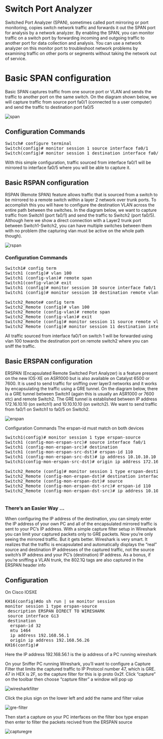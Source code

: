 # Switch Port Analyzer
Switched Port Analyzer (SPAN), sometimes called port mirroring or port monitoring, copies switch network traffic and forwards it out the SPAN port for analysis by a network analyzer. By enabling the SPAN, you can monitor traffic on a switch port by forwarding incoming and outgoing traffic to another port for data collection and analysis. You can use a network analyzer on this monitor port to troubleshoot network problems by examining traffic on other ports or segments without taking the network out of service.

# Basic SPAN configuration 
Basic SPAN captures traffic from one source port or VLAN and sends the traffic to another port on the same switch. On the diagram shown below, we will capture traffic from source port fa0/1 (connected to a user computer) and send the traffic to destination port fa0/5

![span](https://user-images.githubusercontent.com/50369643/63925570-fbac1a80-ca52-11e9-9fd0-15fe4fb22ccb.png)

## Configuration Commands
<pre>
Switch# configure terminal
Switch(config)# monitor session 1 source interface fa0/1
Switch(config)# monitor session 1 destination interface fa0/5
</pre>

With this simple configuration, traffic sourced from interface fa0/1 will be mirrored to interface fa0/5 where you will be able to capture it.


## Basic RSPAN configuration
RSPAN (Remote SPAN) feature allows traffic that is sourced from a switch to be mirrored to a remote switch within a layer 2 network over trunk ports. To accomplish this you will have to configure the destination VLAN across the entire path between the switches.
In the diagram below, we want to capture traffic from Switch1 (port fa0/1) and send the traffic to Switch2 (port fa0/5).  
Although here we show a direct connection with a Layer2 trunk port between Switch1-Switch2, you can have multiple switches between them with no problem (the capturing vlan must be active on the whole path though).

![rspan](https://user-images.githubusercontent.com/50369643/63930010-269a6c80-ca5b-11e9-8244-6424de8638a4.png)

### Configuration Commands
<pre>
Switch1# config term
Switch1 (config)# vlan 100
Switch1 (config-vlan)# remote span   
Switch1(config-vlan)# exit
Switch1 (config)# monitor session 10 source interface fa0/1
Switch1 (config)# monitor session 10 destination remote vlan 100

Switch2_Remote# config term
Switch2_Remote (config)# vlan 100
Switch2_Remote (config-vlan)# remote span
Switch2_Remote (config-vlan)# exit
Switch2_Remote (config)# monitor session 11 source remote vlan 100
Switch2_Remote (config)# monitor session 11 destination interface fa0/5
</pre>


All traffic sourced from interface fa0/1 on switch 1 will be forwarded using vlan 100 towards the destination port on remote switch2 where you can sniff the traffic.
## Basic ERSPAN configuration  
ERSPAN (Encapsulated Remote Switched Port Analyzer) is a feature present on the new IOS-XE on ASR1000 but is also available on Catalyst 6500 or 7600. It is used to send traffic for sniffing over layer3 networks and it works by encapsulating the traffic using a GRE tunnel.
On the diagram below, there is a GRE tunnel between Switch1 (again this is usually an ASR1000 or 7600 etc) and remote Switch2. The GRE tunnel is established between IP address 172.16.10.10 (on switch1) and 10.10.10.10 (on switch2). We want to send traffic from fa0/1 on Switch1 to fa0/5 on Switch2.

![erspan](https://user-images.githubusercontent.com/50369643/63930622-5c8c2080-ca5c-11e9-8a67-d2e5398b3934.png)

Configuration Commands
The erspan-id must match on both devices

<pre>
Switch1(config)# monitor session 1 type erspan-source
Switch1 (config-mon-erspan-src)# source interface fa0/1
Switch1 (config-mon-erspan-src)# destination
Switch1 (config-mon-erspan-src-dst)# erspan-id 110
Switch1 (config-mon-erspan-src-dst)# ip address 10.10.10.10 # ip address on switch2
Switch1(config-mon-erspan-src-dst)# origin ip address 172.16.10.10 # local ip on switch 1

Switch2_Remote (config)# monitor session 1 type erspan-destination
Switch2_Remote (config-mon-erspan-dst)# destination interface fa0/5
Switch2_Remote (config-mon-erspan-dst)# source
Switch2_Remote (config-mon-erspan-dst-src)# erspan-id 110
Switch2_Remote (config-mon-erspan-dst-src)# ip address 10.10.10.10

</pre>

### There’s an Easier Way ...    
When configuring the IP address of the destination, you can simply enter the IP address of your own PC and all of the encapsulated mirrored traffic is sent to your PC’s IP address. With a simple capture filter setup in Wireshark you can limit your captured packets only to GRE packets. Now you’re only seeing the mirrored traffic. But it gets better. Wireshark is very smart. It realizes that the traffic is encapsulated and automatically displays the “real” source and destination IP addresses of the captured traffic, not the source switch’s IP address and your PC’s (destination) IP address. As a bonus, if you’re sniffing a VLAN trunk, the 802.1Q tags are also captured in the ERSPAN header info

## Configuration
On Cisco IOSXE
<pre>
KH16(config)#do sh run | se monitor session
monitor session 1 type erspan-source
 description ERSPAN DIRECT TO WIRESHARK
 source interface Gi3
 destination
  erspan-id 32
  mtu 1464
  ip address 192.168.56.1
  origin ip address 192.168.56.26
KH16(config)#
</pre>
Here the IP address 192.168.56.1 is the ip address of a PC running wireshark


On your Sniffer PC running Wireshark, you’ll want to configure a Capture Filter that limits the captured traffic to IP Protocol number 47, which is GRE. 47 in HEX is 2F, so the capture filter for this is ip proto 0x2f.
Click “capture” on the toolbar then choose “capture filter” a window will pop up

![wiresharkfilter](https://user-images.githubusercontent.com/50369643/63931427-ebe60380-ca5d-11e9-9ffd-eea4ceef6407.png)

Click the plus sign on the lower left and add the name and filter value

![gre-filter](https://user-images.githubusercontent.com/50369643/63931554-2ea7db80-ca5e-11e9-832e-2b510f53bec7.png)

Then start a capture on your PC interfaces on the filter box type erspan then enter to filter the packets recived from the ERSPAN source

![capturegre](https://user-images.githubusercontent.com/50369643/63931786-9a8a4400-ca5e-11e9-9384-67f272caa25f.png)
